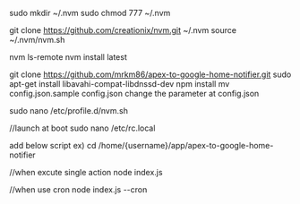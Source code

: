 
sudo mkdir ~/.nvm
sudo chmod 777 ~/.nvm

git clone https://github.com/creationix/nvm.git ~/.nvm
source ~/.nvm/nvm.sh

nvm ls-remote
nvm install latest

git clone https://github.com/mrkm86/apex-to-google-home-notifier.git
sudo apt-get install libavahi-compat-libdnssd-dev
npm install
mv config.json.sample config.json
change the parameter at config.json

sudo nano /etc/profile.d/nvm.sh


//launch at boot
sudo nano /etc/rc.local

add below script
ex) cd /home/{username}/app/apex-to-google-home-notifier

//when excute single action
node index.js

//when use cron
node index.js --cron
